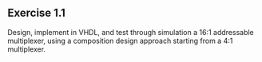 ## Exercise 1.1
Design, implement in VHDL, and test through simulation a 16:1 addressable multiplexer, using a composition design approach starting from a 4:1 multiplexer.
